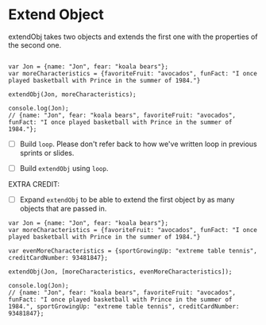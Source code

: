 # Extend Object


extendObj takes two objects and extends the first one with the properties of the second one. 

``` 

var Jon = {name: "Jon", fear: "koala bears"};
var moreCharacteristics = {favoriteFruit: "avocados", funFact: "I once played basketball with Prince in the summer of 1984."}

extendObj(Jon, moreCharacteristics);

console.log(Jon);
// {name: "Jon", fear: "koala bears", favoriteFruit: "avocados", funFact: "I once played basketball with Prince in the summer of 1984."};

```

* [ ] Build `loop`. Please don't refer back to how we've written loop in previous sprints or slides.

* [ ] Build `extendObj` using `loop`.

EXTRA CREDIT: 
* [ ] Expand `extendObj` to be able to extend the first object by as many objects that are passed in.

```
var Jon = {name: "Jon", fear: "koala bears"};
var moreCharacteristics = {favoriteFruit: "avocados", funFact: "I once played basketball with Prince in the summer of 1984."}

var evenMoreCharacteristics = {sportGrowingUp: "extreme table tennis", creditCardNumber: 93481847};

extendObj(Jon, [moreCharacteristics, evenMoreCharacteristics]);

console.log(Jon);
// {name: "Jon", fear: "koala bears", favoriteFruit: "avocados", funFact: "I once played basketball with Prince in the summer of 1984.", sportGrowingUp: "extreme table tennis", creditCardNumber: 93481847};


```

